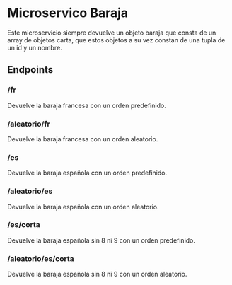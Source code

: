 # Microservico Baraja

Este microservicio siempre devuelve un objeto baraja que consta de un array de objetos carta, que estos objetos a su vez constan de una tupla de un id y un nombre.

## Endpoints
### /fr
Devuelve la baraja francesa con un orden predefinido.
### /aleatorio/fr
Devuelve la baraja francesa con un orden aleatorio.
### /es
Devuelve la baraja española con un orden predefinido.
### /aleatorio/es
Devuelve la baraja española con un orden aleatorio.
### /es/corta
Devuelve la baraja española sin 8 ni 9 con un orden predefinido.
### /aleatorio/es/corta
Devuelve la baraja española sin 8 ni 9 con un orden aleatorio.
